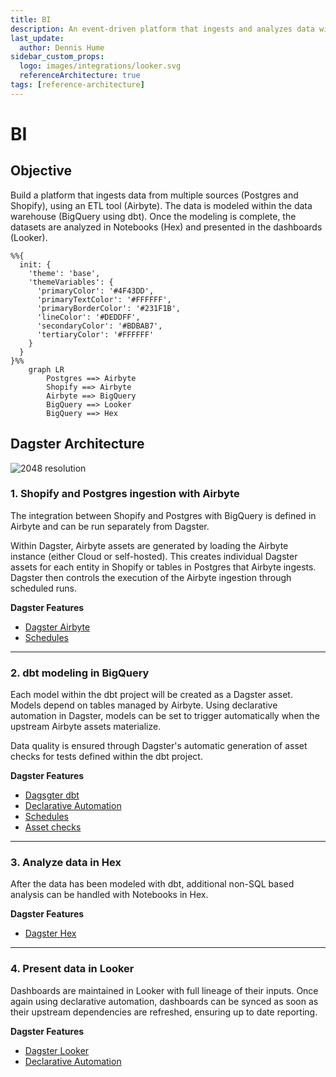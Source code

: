 ```yaml
---
title: BI
description: An event-driven platform that ingests and analyzes data with SQL and Notebooks.
last_update:
  author: Dennis Hume
sidebar_custom_props:
  logo: images/integrations/looker.svg
  referenceArchitecture: true
tags: [reference-architecture]
---
```


# BI

## Objective

Build a platform that ingests data from multiple sources (Postgres and Shopify), using an ETL tool (Airbyte). The data is modeled within the data warehouse (BigQuery using dbt). Once the modeling is complete, the datasets are analyzed in Notebooks (Hex) and presented in the dashboards (Looker).

```mermaid
%%{
  init: {
    'theme': 'base',
    'themeVariables': {
      'primaryColor': '#4F43DD',
      'primaryTextColor': '#FFFFFF',
      'primaryBorderColor': '#231F1B',
      'lineColor': '#DEDDFF',
      'secondaryColor': '#BDBAB7',
      'tertiaryColor': '#FFFFFF'
    }
  }
}%%
    graph LR
        Postgres ==> Airbyte
        Shopify ==> Airbyte
        Airbyte ==> BigQuery
        BigQuery ==> Looker
        BigQuery ==> Hex
```

## Dagster Architecture

![2048 resolution](/images/examples/reference-architectures/bi.png)

### 1. Shopify and Postgres ingestion with Airbyte

The integration between Shopify and Postgres with BigQuery is defined in Airbyte and can be run separately from Dagster.

Within Dagster, Airbyte assets are generated by loading the Airbyte instance (either Cloud or self-hosted). This creates individual Dagster assets for each entity in Shopify or tables in Postgres that Airbyte ingests. Dagster then controls the execution of the Airbyte ingestion through scheduled runs.

**Dagster Features**

- [Dagster Airbyte](/integrations/libraries/airbyte)
- [Schedules](/guides/automate/schedules)

---

### 2. dbt modeling in BigQuery

Each model within the dbt project will be created as a Dagster asset. Models depend on tables managed by Airbyte. Using declarative automation in Dagster, models can be set to trigger automatically when the upstream Airbyte assets materialize.

Data quality is ensured through Dagster's automatic generation of asset checks for tests defined within the dbt project.

**Dagster Features**

- [Dagsgter dbt](/integrations/libraries/dbt/)
- [Declarative Automation](/guides/automate/declarative-automation)
- [Schedules](/guides/automate/schedules)
- [Asset checks](/guides/test/asset-checks)

---

### 3. Analyze data in Hex

After the data has been modeled with dbt, additional non-SQL based analysis can be handled with Notebooks in Hex.

**Dagster Features**

- [Dagster Hex](/integrations/libraries/hex)

---

### 4. Present data in Looker

Dashboards are maintained in Looker with full lineage of their inputs. Once again using declarative automation, dashboards can be synced as soon as their upstream dependencies are refreshed, ensuring up to date reporting.

**Dagster Features**

- [Dagster Looker](/integrations/libraries/looker)
- [Declarative Automation](/guides/automate/declarative-automation)

